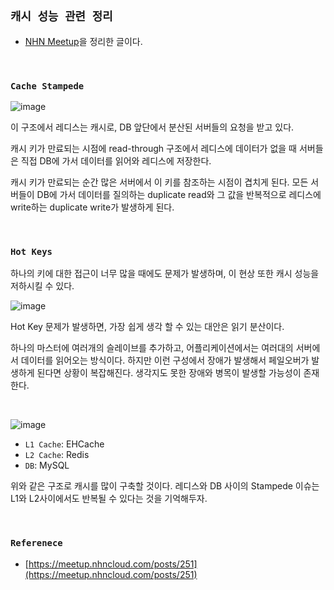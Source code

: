 ## `캐시 성능 관련 정리`

- [NHN Meetup](https://meetup.nhncloud.com/posts/251)을 정리한 글이다.

<br>

### `Cache Stampede`

![image](https://user-images.githubusercontent.com/45676906/210738109-5dfdb293-e7f8-4c62-a7f3-1f8675cab658.png)

이 구조에서 레디스는 캐시로, DB 앞단에서 분산된 서버들의 요청을 받고 있다. 

캐시 키가 만료되는 시점에 read-through 구조에서 레디스에 데이터가 없을 때 서버들은 직접 DB에 가서 데이터를 읽어와 레디스에 저장한다. 

캐시 키가 만료되는 순간 많은 서버에서 이 키를 참조하는 시점이 겹치게 된다. 모든 서버들이 DB에 가서 데이터를 질의하는 duplicate read와 그 값을 반복적으로 레디스에 write하는 duplicate write가 발생하게 된다.

<br>

### `Hot Keys`

하나의 키에 대한 접근이 너무 많을 때에도 문제가 발생하며, 이 현상 또한 캐시 성능을 저하시킬 수 있다.

![image](https://user-images.githubusercontent.com/45676906/210735809-00be4aa6-c90e-47dd-9b63-db09a9d10c04.png)

Hot Key 문제가 발생하면, 가장 쉽게 생각 할 수 있는 대안은 읽기 분산이다. 

하나의 마스터에 여러개의 슬레이브를 추가하고, 어플리케이션에서는 여러대의 서버에서 데이터를 읽어오는 방식이다. 하지만 이런 구성에서 장애가 발생해서 페일오버가 발생하게 된다면 상황이 복잡해진다. 생각지도 못한 장애와 병목이 발생할 가능성이 존재한다.

<br>

![image](https://user-images.githubusercontent.com/45676906/210738830-877804ae-3d20-433e-8cd3-1268c114eb08.png)

- `L1 Cache`: EHCache
- `L2 Cache`: Redis
- `DB`: MySQL

위와 같은 구조로 캐시를 많이 구축할 것이다. 레디스와 DB 사이의 Stampede 이슈는 L1와 L2사이에서도 반복될 수 있다는 것을 기억해두자.

<br>

### `Referenece`

- [https://meetup.nhncloud.com/posts/251](https://meetup.nhncloud.com/posts/251)